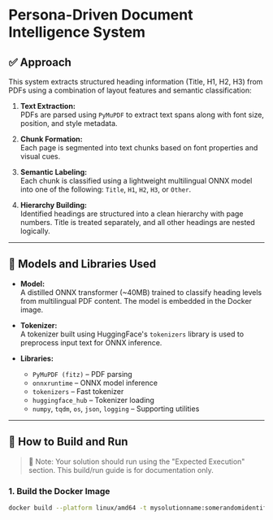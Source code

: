 # Persona-Driven Document Intelligence System

## ✅ Approach

This system extracts structured heading information (Title, H1, H2, H3) from PDFs using a combination of layout features and semantic classification:

1. **Text Extraction:**  
   PDFs are parsed using `PyMuPDF` to extract text spans along with font size, position, and style metadata.

2. **Chunk Formation:**  
   Each page is segmented into text chunks based on font properties and visual cues.

3. **Semantic Labeling:**  
   Each chunk is classified using a lightweight multilingual ONNX model into one of the following: `Title`, `H1`, `H2`, `H3`, or `Other`.

4. **Hierarchy Building:**  
   Identified headings are structured into a clean hierarchy with page numbers. Title is treated separately, and all other headings are nested logically.

---

## 🧠 Models and Libraries Used

- **Model:**  
  A distilled ONNX transformer (~40MB) trained to classify heading levels from multilingual PDF content. The model is embedded in the Docker image.

- **Tokenizer:**  
  A tokenizer built using HuggingFace's `tokenizers` library is used to preprocess input text for ONNX inference.

- **Libraries:**  
  - `PyMuPDF (fitz)` – PDF parsing  
  - `onnxruntime` – ONNX model inference  
  - `tokenizers` – Fast tokenizer  
  - `huggingface_hub` – Tokenizer loading  
  - `numpy`, `tqdm`, `os`, `json`, `logging` – Supporting utilities

---

## 🐳 How to Build and Run

> 📌 Note: Your solution should run using the "Expected Execution" section. This build/run guide is for documentation only.

### 1. Build the Docker Image

```bash
docker build --platform linux/amd64 -t mysolutionname:somerandomidentifier .

